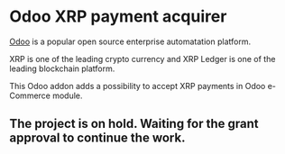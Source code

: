# Odoo XRP payment acquirer
[Odoo](https://odoo.com) is a popular open source enterprise automatation platform.

XRP is one of the leading crypto currency and XRP Ledger is one of the leading blockchain platform.

This Odoo addon adds a possibility to accept XRP payments in Odoo e-Commerce module.

## The project is on hold. Waiting for the grant approval to continue the work.
